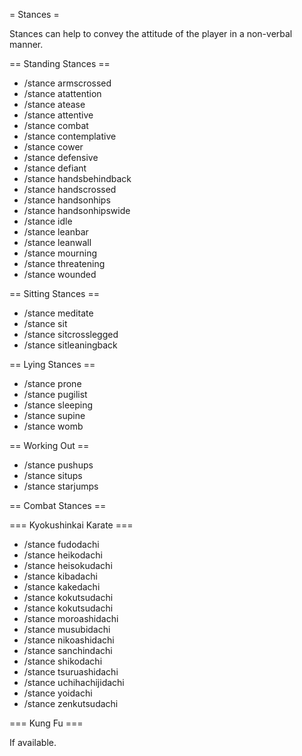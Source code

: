 = Stances =

Stances can help to convey the attitude of the player in a non-verbal manner.

== Standing Stances ==

* /stance armscrossed
* /stance atattention
* /stance atease
* /stance attentive
* /stance combat
* /stance contemplative
* /stance cower
* /stance defensive
* /stance defiant
* /stance handsbehindback
* /stance handscrossed
* /stance handsonhips
* /stance handsonhipswide
* /stance idle
* /stance leanbar
* /stance leanwall
* /stance mourning
* /stance threatening
* /stance wounded

== Sitting Stances ==

* /stance meditate
* /stance sit
* /stance sitcrosslegged
* /stance sitleaningback

== Lying Stances ==

* /stance prone
* /stance pugilist
* /stance sleeping
* /stance supine
* /stance womb

== Working Out ==

* /stance pushups
* /stance situps
* /stance starjumps

== Combat Stances ==

=== Kyokushinkai Karate ===

* /stance fudodachi
* /stance heikodachi
* /stance heisokudachi
* /stance kibadachi
* /stance kakedachi
* /stance kokutsudachi
* /stance kokutsudachi
* /stance moroashidachi
* /stance musubidachi
* /stance nikoashidachi
* /stance sanchindachi
* /stance shikodachi
* /stance tsuruashidachi
* /stance uchihachijidachi
* /stance yoidachi
* /stance zenkutsudachi

=== Kung Fu ===

If available.
